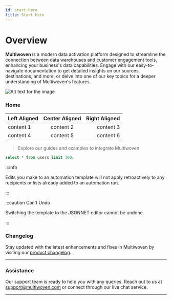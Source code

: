 ```yaml
---
id: start-here
title: Start here
---
```


# Overview

**Multiwoven** is a modern data activation platform designed to streamline the connection between data warehouses and customer engagement tools, enhancing your business's data capabilities. Engage with our easy-to-navigate documentation to get detailed insights on our sources, destinations, and more, or delve into one of our key topics for a deeper understanding of Multiwoven's features.

![Alt text for the image](/img/dashboard.png)

### Home

| Left Aligned | Center Aligned | Right Aligned |
|:-------------|:--------------:|--------------:|
| content 1    |   content 2    |    content 3  |
| content 4    |   content 5    |    content 6  |

> Explore our guides and examples to integrate Multiwoven

```sql
select * from users limit 100;
```

:::info

Edits you make to an automation template will not apply retroactively to any recipients or lists already added to an automation run.

:::

:::caution Can't Undo

Switching the template to the JSONNET editor cannot be undone.

:::

### Changelog

Stay updated with the latest enhancements and fixes in Multiwoven by visiting our [product changelog](./start-here).

----

### Assistance

Our support team is ready to help you with any queries. Reach out to us at [support@multiwoven.com](mailto:support@multiwoven.com) or connect through our live chat service.

---


